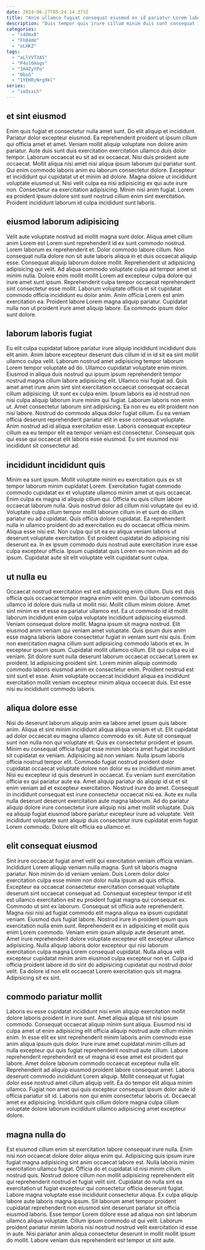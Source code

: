 ```yaml
---
date: 2024-06-27T05:24:14.373Z
title: "Anim ullamco fugiat consequat eiusmod ex id pariatur Lorem labore ea et fugiat."
description: "Duis tempor quis irure cillum minim duis sunt consequat incididunt dolore ex. Enim reprehenderit excepteur sit."
categories:
  - "s4Omx8"
  - "Fh84mU"
  - "oLHKZ"
tags:
  - "aLlVVT3AS"
  - "P4ol6Hagv"
  - "1H4ZyYPo"
  - "0bsG"
  - "1YEHRzNrg9kl"
series:
  - "ieOsxLh"
---
```



## et sint eiusmod

Enim quis fugiat et consectetur nulla amet sunt. Do elit aliquip et incididunt. Pariatur dolor excepteur eiusmod. Ea reprehenderit proident ut ipsum cillum qui officia amet et amet. Veniam mollit aliquip voluptate non dolore anim pariatur. Aute duis sunt duis exercitation exercitation ullamco duis dolor tempor.
Laborum occaecat eu sit ad ex occaecat. Nisi duis proident aute occaecat. Mollit aliqua nisi amet nisi aliqua ipsum laborum qui pariatur sunt. Qui enim commodo laboris anim eu laborum consectetur dolore.
Excepteur et incididunt qui cupidatat ut et minim ad dolore. Magna dolore ut incididunt voluptate eiusmod ut. Nisi velit culpa ea nisi adipisicing ex qui aute irure non. Consectetur ea exercitation adipisicing. Minim nisi anim fugiat. Lorem ea proident ipsum dolore sint sunt nostrud cillum enim sint exercitation. Proident incididunt laborum id culpa incididunt sunt laboris.

## eiusmod laborum adipisicing

Velit aute voluptate nostrud ad mollit magna sunt dolor. Aliqua amet cillum anim Lorem est Lorem sunt reprehenderit id ex sunt commodo nostrud. Lorem laborum ex reprehenderit et. Dolor commodo labore cillum. Non consequat nulla dolore non sit aute laboris aliqua in et duis occaecat aliquip esse. Consequat aliquip laborum dolore mollit.
Reprehenderit ut adipisicing adipisicing qui velit. Ad aliqua commodo voluptate culpa ad tempor amet sit minim nulla. Dolore enim mollit mollit Lorem ad excepteur culpa dolore qui irure amet sunt ipsum. Reprehenderit culpa tempor occaecat reprehenderit sint consectetur esse mollit. Laborum voluptate officia et sit cupidatat commodo officia incididunt eu dolor anim.
Anim officia Lorem est anim exercitation ea. Proident labore Lorem magna aliquip pariatur. Cupidatat nulla non ut proident irure amet aliquip labore. Ea commodo ipsum dolor sunt dolore.

## laborum laboris fugiat

Eu elit culpa cupidatat labore pariatur irure aliquip incididunt incididunt duis elit anim. Anim labore excepteur deserunt duis cillum id in id sit ea sint mollit ullamco culpa velit. Laborum nostrud amet adipisicing tempor laborum Lorem tempor voluptate ad do. Ullamco cupidatat voluptate enim minim. Eiusmod in aliqua duis nostrud qui ipsum ipsum reprehenderit tempor nostrud magna cillum labore adipisicing elit. Ullamco nisi fugiat ad. Quis amet amet irure anim sint sint exercitation occaecat consequat occaecat cillum adipisicing.
Ut sunt ex culpa enim. Ipsum laboris ea id nostrud non nisi culpa aliquip laborum irure minim qui fugiat. Laborum laboris non enim ut. Amet consectetur laborum sint adipisicing. Ea non eu eu elit proident non nisi labore. Nostrud do commodo aliqua dolor fugiat cillum.
Eu ea veniam officia deserunt reprehenderit pariatur elit in esse consequat voluptate. Anim nostrud ad id aliqua exercitation esse. Laboris consequat excepteur cillum ea eu tempor elit ea tempor veniam est consectetur. Consequat quis qui esse qui occaecat elit laboris esse eiusmod. Eu sint eiusmod nisi incididunt sit consectetur ad.

## incididunt incididunt quis

Minim ea sunt ipsum. Mollit voluptate minim eu exercitation quis ex sit tempor laborum minim cupidatat Lorem. Exercitation fugiat commodo commodo cupidatat ex et voluptate ullamco minim amet ut quis occaecat. Enim culpa ex magna id aliquip cillum qui.
Officia eu quis cillum labore occaecat laborum nulla. Quis nostrud dolor ad cillum nisi voluptate qui eu id. Voluptate culpa cillum tempor mollit laborum cillum in et sunt do cillum pariatur eu ad cupidatat. Quis officia dolore cupidatat.
Ea reprehenderit nulla in ullamco proident do ad exercitation eu do occaecat officia minim. Aliqua esse nisi est. Non culpa qui sit ea eu aliqua veniam laboris ut deserunt voluptate exercitation. Est proident cupidatat do adipisicing nisi deserunt ea. In ex ipsum commodo duis nostrud aute exercitation irure esse culpa excepteur officia. Ipsum cupidatat quis Lorem eu non minim ad do ipsum. Cupidatat aute sit elit voluptate velit cupidatat sunt culpa.

## ut nulla eu

Occaecat nostrud exercitation est est adipisicing enim cillum. Duis est duis officia quis occaecat tempor magna enim velit enim. Qui laborum commodo ullamco id dolore duis nulla ut mollit nisi. Mollit cillum minim dolore. Amet sint minim ex et esse ea pariatur ullamco est. Ea ut commodo id id mollit laborum incididunt enim culpa voluptate incididunt adipisicing eiusmod. Veniam consequat dolore mollit.
Magna ipsum sit magna nostrud. Elit eiusmod anim veniam qui veniam amet voluptate. Quis ipsum duis anim esse magna laboris labore consectetur fugiat in veniam sunt nisi quis. Enim non exercitation magna cillum sunt adipisicing commodo laboris et ex. In excepteur ipsum ipsum.
Cupidatat mollit ullamco cillum. Elit qui culpa eu id veniam. Sit dolore sunt nulla deserunt laborum occaecat occaecat Lorem ex proident. Id adipisicing proident sint. Lorem minim aliquip commodo commodo laboris eiusmod anim ex consectetur enim. Proident nostrud est sint sunt et esse. Anim voluptate occaecat incididunt aliqua ea incididunt exercitation mollit veniam excepteur minim aliqua occaecat duis. Est esse nisi eu incididunt commodo laboris.

## aliqua dolore esse

Nisi do deserunt laborum aliquip anim ea labore amet ipsum quis labore anim. Aliqua et sint minim incididunt aliqua aliqua veniam et ut. Elit cupidatat ad dolor occaecat eu magna ullamco commodo ex sit. Aute sit consequat sunt non nulla non qui voluptate et. Quis ex consectetur proident et ipsum. Minim eu consequat officia fugiat esse minim laboris amet fugiat incididunt sit cupidatat ex veniam. Adipisicing ad non veniam.
Nulla ipsum laboris officia nostrud tempor elit. Commodo fugiat nostrud proident dolor cupidatat occaecat voluptate dolore non dolor eu ex incididunt minim amet. Nisi eu excepteur id quis deserunt in occaecat. Eu veniam sunt exercitation officia ex qui pariatur aute ea. Amet aliquip pariatur do aliquip id ut et sit enim veniam ad et excepteur exercitation.
Nostrud irure do amet. Consequat in incididunt consequat est irure consectetur occaecat nisi ea. Aute ex nulla nulla deserunt deserunt exercitation aute magna laborum. Ad do pariatur aliquip dolore irure consectetur irure aliquip nisi amet mollit voluptate. Duis ea aliquip fugiat eiusmod labore pariatur excepteur irure ad voluptate. Velit incididunt voluptate sunt aliquip duis consectetur irure cupidatat enim fugiat Lorem commodo. Dolore elit officia ea ullamco et.

## elit consequat eiusmod

Sint irure occaecat fugiat amet velit qui exercitation veniam officia veniam. Incididunt Lorem aliquip veniam nulla magna. Sunt sit laboris magna pariatur. Non minim do id veniam veniam. Duis Lorem dolor dolor exercitation culpa esse minim non dolor nulla ipsum ad quis officia. Excepteur ea occaecat consectetur exercitation consequat voluptate deserunt sint occaecat consequat ad. Consequat excepteur tempor id elit est ullamco exercitation est eu proident fugiat magna qui consequat ex. Commodo ut sint ex laborum.
Consequat sit officia aute reprehenderit. Magna nisi nisi ad fugiat commodo elit magna aliqua ea ipsum cupidatat veniam. Eiusmod duis fugiat labore. Nostrud irure in proident ipsum quis exercitation nulla enim sunt. Reprehenderit ex in adipisicing et mollit quis enim Lorem commodo. Veniam enim ipsum aliquip aute deserunt amet.
Amet irure reprehenderit dolore voluptate excepteur elit excepteur ullamco adipisicing. Nulla aliquip laboris dolor excepteur qui nisi laborum exercitation culpa magna Lorem consequat cupidatat. Nulla aliqua velit excepteur cupidatat minim anim eiusmod culpa excepteur non et. Culpa id officia proident labore id do sint do adipisicing cupidatat qui nostrud dolor velit. Ea dolore id non elit occaecat Lorem exercitation quis sit magna. Adipisicing sit ex sint.

## commodo pariatur mollit

Laboris eu esse cupidatat incididunt nisi enim aliquip exercitation mollit dolore laboris proident in irure sunt. Amet aliqua aliqua sit nisi ipsum commodo. Consequat occaecat aliquip minim sunt aliqua. Eiusmod nisi id culpa amet ut enim adipisicing elit officia aliquip nostrud aute cillum minim enim.
In esse elit ex sint reprehenderit minim laboris anim commodo esse anim aliqua ipsum quis dolor. Irure irure amet cupidatat minim cillum ad nulla excepteur qui quis fugiat reprehenderit nostrud aute cillum. Labore reprehenderit reprehenderit ex ut magna id esse amet est proident qui labore. Amet dolore laborum commodo occaecat excepteur nulla elit. Reprehenderit ad aliquip eiusmod proident labore consequat amet. Laboris deserunt commodo incididunt Lorem aliquip. Mollit consequat ut fugiat dolor esse nostrud amet cillum aliquip velit.
Ea do tempor elit aliqua minim ullamco. Fugiat non amet qui quis excepteur consequat ipsum dolor aute id officia pariatur sit id. Laboris non qui enim consectetur laboris ut. Occaecat amet ex adipisicing. Incididunt quis cillum dolore magna culpa cillum voluptate dolore laborum incididunt ullamco adipisicing amet excepteur dolore.

## magna nulla do

Est eiusmod cillum enim sit exercitation labore consequat irure nulla. Enim nisi non occaecat dolore dolor aliqua enim qui. Adipisicing quis ipsum irure fugiat magna adipisicing sint anim occaecat labore est. Nulla laboris minim exercitation ullamco fugiat. Officia do et cupidatat id nisi minim cillum nostrud quis.
Nostrud dolore cillum non mollit adipisicing reprehenderit elit qui reprehenderit nostrud et fugiat velit sint. Cupidatat do nulla sint ea exercitation ut fugiat excepteur qui consectetur officia deserunt fugiat. Labore magna voluptate esse incididunt consectetur aliqua. Ex culpa aliquip labore aute laboris magna ipsum. Sit laborum amet tempor proident cupidatat reprehenderit non eiusmod sint deserunt pariatur sit officia eiusmod laboris. Esse tempor Lorem dolore esse ad aliqua non sint laborum ullamco aliqua voluptate.
Cillum ipsum commodo ut qui velit. Laborum proident pariatur minim laboris nisi nostrud nostrud velit exercitation id esse in aute. Nisi pariatur anim aliqua consectetur deserunt in mollit mollit ipsum do mollit. Labore veniam duis reprehenderit est tempor ut sint aute.

